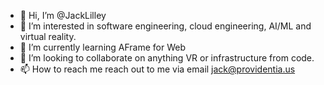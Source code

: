 - 👋 Hi, I’m @JackLilley
- 👀 I’m interested in software engineering, cloud engineering, AI/ML and virtual reality.
- 🌱 I’m currently learning AFrame for Web
- 💞️ I’m looking to collaborate on anything VR or infrastructure from code.
- 📫 How to reach me reach out to me via email jack@providentia.us

<!---
JackLilley/JackLilley is a ✨ special ✨ repository because its `README.md` (this file) appears on your GitHub profile.
You can click the Preview link to take a look at your changes.
--->
